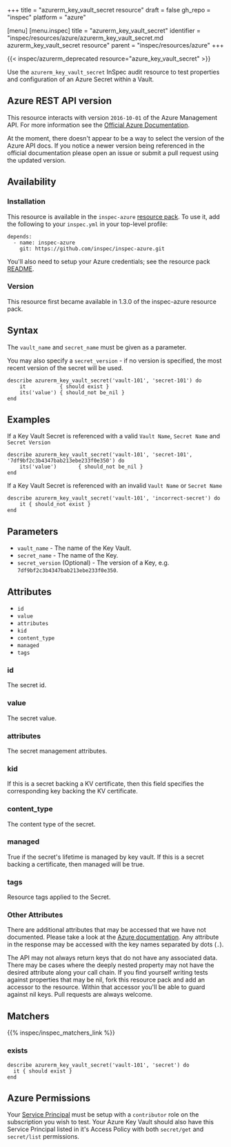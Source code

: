 +++
title = "azurerm_key_vault_secret resource"
draft = false
gh_repo = "inspec"
platform = "azure"

[menu]
  [menu.inspec]
    title = "azurerm_key_vault_secret"
    identifier = "inspec/resources/azure/azurerm_key_vault_secret.md azurerm_key_vault_secret resource"
    parent = "inspec/resources/azure"
+++

{{< inspec/azurerm_deprecated resource="azure_key_vault_secret" >}}

Use the `azurerm_key_vault_secret` InSpec audit resource to test properties and configuration of
an Azure Secret within a Vault.

## Azure REST API version

This resource interacts with version `2016-10-01` of the Azure Management API. For more
information see the [Official Azure Documentation](https://docs.microsoft.com/en-us/rest/api/keyvault/getsecret/getsecret).

At the moment, there doesn't appear to be a way to select the version of the
Azure API docs. If you notice a newer version being referenced in the official
documentation please open an issue or submit a pull request using the updated
version.

## Availability

### Installation

This resource is available in the `inspec-azure` [resource
pack](/inspec/glossary/#resource-pack). To use it, add the
following to your `inspec.yml` in your top-level profile:

    depends:
      - name: inspec-azure
        git: https://github.com/inspec/inspec-azure.git

You'll also need to setup your Azure credentials; see the resource pack
[README](https://github.com/inspec/inspec-azure#inspec-for-azure).

### Version

This resource first became available in 1.3.0 of the inspec-azure resource pack.

## Syntax

The `vault_name` and `secret_name` must be given as a parameter.

You may also specify a `secret_version` - if no version is specified, the most recent version of the secret will be used.

    describe azurerm_key_vault_secret('vault-101', 'secret-101') do
        it           { should exist }
        its('value') { should_not be_nil }
    end

## Examples

If a Key Vault Secret is referenced with a valid `Vault Name`, `Secret Name` and `Secret Version`

    describe azurerm_key_vault_secret('vault-101', 'secret-101', '7df9bf2c3b4347bab213ebe233f0e350') do
        its('value')       { should_not be_nil }
    end

If a Key Vault Secret is referenced with an invalid `Vault Name` or `Secret Name`

    describe azurerm_key_vault_secret('vault-101', 'incorrect-secret') do
        it { should_not exist }
    end

## Parameters

- `vault_name` - The name of the Key Vault.
- `secret_name` - The name of the Key.
- `secret_version` (Optional) - The version of a Key, e.g. `7df9bf2c3b4347bab213ebe233f0e350`.

## Attributes

- `id`
- `value`
- `attributes`
- `kid`
- `content_type`
- `managed`
- `tags`

### id

The secret id.

### value

The secret value.

### attributes

The secret management attributes.

### kid

If this is a secret backing a KV certificate, then this field specifies the corresponding key backing the KV certificate.

### content_type

The content type of the secret.

### managed

True if the secret's lifetime is managed by key vault. If this is a secret backing a certificate, then managed will be true.

### tags

Resource tags applied to the Secret.

### Other Attributes

There are additional attributes that may be accessed that we have not
documented. Please take a look at the [Azure documentation](#azure-rest-api-version).
Any attribute in the response may be accessed with the key names separated by
dots (`.`).

The API may not always return keys that do not have any associated data. There
may be cases where the deeply nested property may not have the desired
attribute along your call chain. If you find yourself writing tests against
properties that may be nil, fork this resource pack and add an accessor to the
resource. Within that accessor you'll be able to guard against nil keys. Pull
requests are always welcome.

## Matchers

{{% inspec/inspec_matchers_link %}}

### exists

    describe azurerm_key_vault_secret('vault-101', 'secret') do
      it { should exist }
    end

## Azure Permissions

Your [Service Principal](https://docs.microsoft.com/en-us/azure/azure-resource-manager/resource-group-create-service-principal-portal)
must be setup with a `contributor` role on the subscription you wish to test.
Your Azure Key Vault should also have this Service Principal listed in it's Access Policy with both `secret/get` and `secret/list` permissions.
